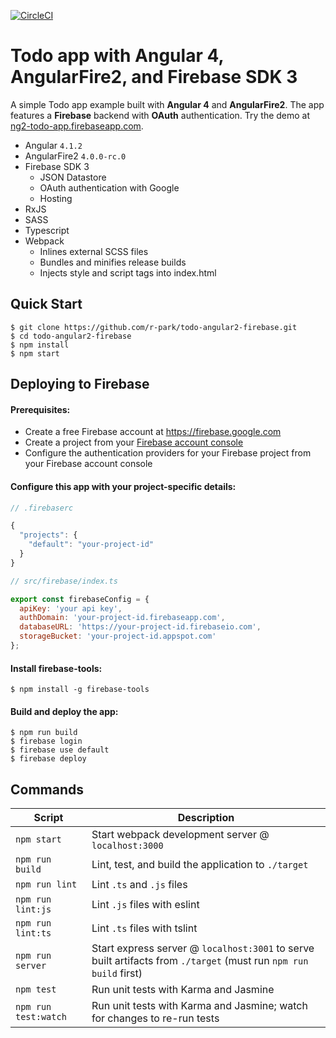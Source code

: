 [![CircleCI](https://circleci.com/gh/r-park/todo-angular2-firebase.svg?style=shield&circle-token=7f6c19e82f8464c0dc18797b6146767f66d49f90)](https://circleci.com/gh/r-park/todo-angular2-firebase)


# Todo app with Angular 4, AngularFire2, and Firebase SDK 3
A simple Todo app example built with **Angular 4** and **AngularFire2**. The app features a **Firebase** backend with **OAuth** authentication. Try the demo at <a href="https://ng2-todo-app.firebaseapp.com" target="_blank">ng2-todo-app.firebaseapp.com</a>.

- Angular `4.1.2`
- AngularFire2 `4.0.0-rc.0`
- Firebase SDK 3
  - JSON Datastore
  - OAuth authentication with Google
  - Hosting
- RxJS
- SASS
- Typescript
- Webpack
  - Inlines external SCSS files
  - Bundles and minifies release builds
  - Injects style and script tags into index.html


Quick Start
-----------

```shell
$ git clone https://github.com/r-park/todo-angular2-firebase.git
$ cd todo-angular2-firebase
$ npm install
$ npm start
```


## Deploying to Firebase
#### Prerequisites:
- Create a free Firebase account at https://firebase.google.com
- Create a project from your [Firebase account console](https://console.firebase.google.com)
- Configure the authentication providers for your Firebase project from your Firebase account console

#### Configure this app with your project-specific details:
```javascript
// .firebaserc

{
  "projects": {
    "default": "your-project-id"
  }
}
```
```javascript
// src/firebase/index.ts

export const firebaseConfig = {
  apiKey: 'your api key',
  authDomain: 'your-project-id.firebaseapp.com',
  databaseURL: 'https://your-project-id.firebaseio.com',
  storageBucket: 'your-project-id.appspot.com'
};
```

#### Install firebase-tools:
```shell
$ npm install -g firebase-tools
```

#### Build and deploy the app:
```shell
$ npm run build
$ firebase login
$ firebase use default
$ firebase deploy
```


Commands
--------

|Script|Description|
|---|---|
|`npm start`|Start webpack development server @ `localhost:3000`|
|`npm run build`|Lint, test, and build the application to `./target`|
|`npm run lint`|Lint `.ts` and `.js` files|
|`npm run lint:js`|Lint `.js` files with eslint|
|`npm run lint:ts`|Lint `.ts` files with tslint|
|`npm run server`|Start express server @ `localhost:3001` to serve built artifacts from `./target` (must run `npm run build` first)|
|`npm test`|Run unit tests with Karma and Jasmine|
|`npm run test:watch`|Run unit tests with Karma and Jasmine; watch for changes to re-run tests|
